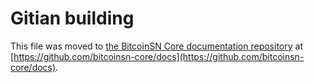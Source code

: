Gitian building
================

This file was moved to [the BitcoinSN Core documentation repository](https://github.com/bitcoinsn-core/docs/blob/master/gitian-building.md) at [https://github.com/bitcoinsn-core/docs](https://github.com/bitcoinsn-core/docs).
